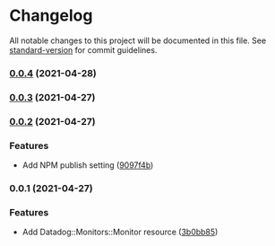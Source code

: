 # Changelog

All notable changes to this project will be documented in this file. See [standard-version](https://github.com/conventional-changelog/standard-version) for commit guidelines.

### [0.0.4](https://github.com/NomadBlacky/cdk-datadog-resources/compare/v0.0.3...v0.0.4) (2021-04-28)

### [0.0.3](https://github.com/NomadBlacky/cdk-datadog-resources/compare/v0.0.2...v0.0.3) (2021-04-27)

### [0.0.2](https://github.com/NomadBlacky/cdk-datadog-resources/compare/v0.0.1...v0.0.2) (2021-04-27)


### Features

* Add NPM publish setting ([9097f4b](https://github.com/NomadBlacky/cdk-datadog-resources/commit/9097f4b76d02a4b3525bd115b4e626ed432fadc6))

### 0.0.1 (2021-04-27)


### Features

* Add Datadog::Monitors::Monitor resource ([3b0bb85](https://github.com/NomadBlacky/cdk-datadog-resources/commit/3b0bb85eb2c61f3cf569f1bf9e7ca69508ca9969))
